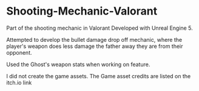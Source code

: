 # Shooting-Mechanic-Valorant

Part of the shooting mechanic in Valorant Developed with Unreal Engine 5.

Attempted to develop the bullet damage drop off mechanic, where the player's weapon does less damage the father away they are from their opponent. 

Used the Ghost's weapon stats when working on feature.  


I did not create the game assets. The Game asset credits are listed on the itch.io link
